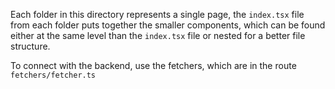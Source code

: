 Each folder in this directory represents a single page, the `index.tsx` file from each folder puts together the smaller components, which can be found either at the same level than the `index.tsx` file or nested for a better file structure.

To connect with the backend, use the fetchers, which are in the route `fetchers/fetcher.ts`